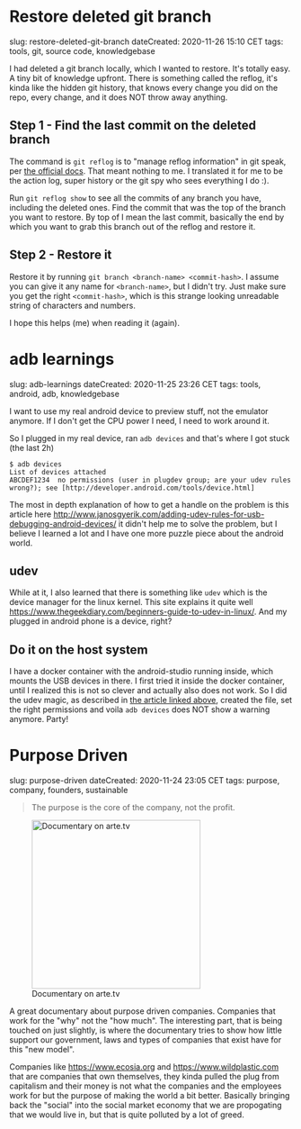 # Restore deleted git branch
slug: restore-deleted-git-branch
dateCreated: 2020-11-26 15:10 CET
tags: tools, git, source code, knowledgebase

I had deleted a git branch locally, which I wanted to restore.
It's totally easy. A tiny bit of knowledge upfront. There is something called the reflog, it's kinda
like the hidden git history, that knows every change you did on the repo, every change, and it
does NOT throw away anything.

## Step 1 - Find the last commit on the deleted branch
The command is `git reflog` is to "manage reflog information" in git speak, per [the official docs](https://git-scm.com/docs/git-reflog).
That meant nothing to me. I translated it for me to be the action log, super history or the git spy who sees everything I do :).

Run `git reflog show` to see all the commits of any branch you have, including the deleted ones.
Find the commit that was the top of the branch you want to restore. By top of I mean the last commit, basically the end
by which you want to grab this branch out of the reflog and restore it.

## Step 2 - Restore it
Restore it by running `git branch <branch-name> <commit-hash>`.
I assume you can give it any name for `<branch-name>`, but I didn't try.
Just make sure you get the right `<commit-hash>`, which is this strange looking unreadable string of characters and numbers.

I hope this helps (me) when reading it (again).

# adb learnings
slug: adb-learnings
dateCreated: 2020-11-25 23:26 CET
tags: tools, android, adb, knowledgebase

I want to use my real android device to preview stuff, not the emulator anymore.
If I don't get the CPU power I need, I need to work around it.

So I plugged in my real device, ran `adb devices` and that's where I got stuck (the last 2h)

```
$ adb devices 
List of devices attached
ABCDEF1234	no permissions (user in plugdev group; are your udev rules wrong?); see [http://developer.android.com/tools/device.html]
```

The most in depth explanation of how to get a handle on the problem is this article here http://www.janosgyerik.com/adding-udev-rules-for-usb-debugging-android-devices/
it didn't help me to solve the problem, but I believe I learned a lot and I have one more puzzle piece about the android world.

## udev
While at it, I also learned that there is something like `udev` which is the device manager for the linux kernel.
This site explains it quite well https://www.thegeekdiary.com/beginners-guide-to-udev-in-linux/.
And my plugged in android phone is a device, right?

## Do it on the host system
I have a docker container with the android-studio running inside, which mounts the USB devices in there.
I first tried it inside the docker container, until I realized this is not so clever and actually also does not work.
So I did the udev magic, as described in [the article linked above][1], created the file, set the right permissions
and voila `adb devices` does NOT show a warning anymore. Party! 

[1]: http://www.janosgyerik.com/adding-udev-rules-for-usb-debugging-android-devices/

# Purpose Driven
slug: purpose-driven
dateCreated: 2020-11-24 23:05 CET
tags: purpose, company, founders, sustainable

> The purpose is the core of the company, not the profit.

<figure>
    <img src="../purpose-driven.jpeg" alt="Documentary on arte.tv" height="300" class="sizeup-onhover-image scale2 origin-left-center" />
    <figcaption>Documentary on arte.tv</figcaption>
</figure>

A great documentary about purpose driven companies. Companies that work for the "why" not the "how much".
The interesting part, that is being touched on just slightly, is where the documentary tries to show how
little support our government, laws and types of companies that exist have for this "new model".

Companies like https://www.ecosia.org and https://www.wildplastic.com that are companies that
own themselves, they kinda pulled the plug from capitalism and their money is not what the companies
and the employees work for but the purpose of making the world a bit better.
Basically bringing back the "social" into the social market economy that we are propogating that we would live in,
but that is quite polluted by a lot of greed.
